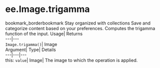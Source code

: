  
#  ee.Image.trigamma 
bookmark_borderbookmark Stay organized with collections  Save and categorize content based on your preferences.
Computes the trigamma function of the input. 
Usage| Returns  
---|---  
`Image.trigamma()`| Image  
Argument| Type| Details  
---|---|---  
this: `value`| Image| The image to which the operation is applied.  
